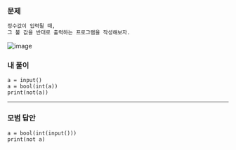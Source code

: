 ### 문제 
```sh
정수값이 입력될 때,
그 불 값을 반대로 출력하는 프로그램을 작성해보자.
```

![image](https://user-images.githubusercontent.com/58898466/148887746-d901f7d6-7783-466f-9bc6-acaf26cf9ebf.png)

### 내 풀이
~~~
a = input()
a = bool(int(a))
print(not(a))
~~~

***
### 모범 답안
~~~
a = bool(int(input()))
print(not a)
~~~
